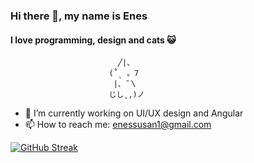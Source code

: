 ### Hi there 👋, my name is **Enes**
#### I love programming, design and cats 😺
                            ╱|、
                          (˚ˎ 。7  
                           |、˜〵          
                          じしˍ,)ノ
- 🔭 I’m currently working on UI/UX design and Angular
- 📫 How to reach me: enessusan1@gmail.com 

[![GitHub Streak](https://streak-stats.demolab.com/?user=enessusan00&theme=yellowdark)](https://git.io/streak-stats)


